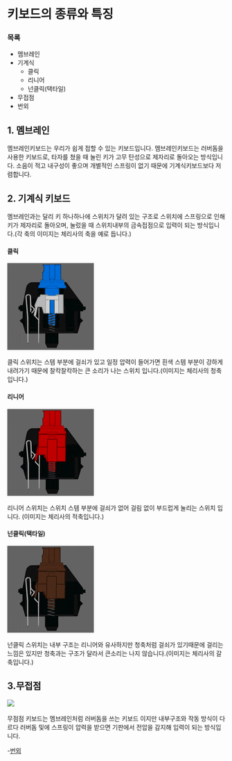 # 키보드의 종류와 특징

### 목록

- 멤브레인
- 기계식
    - 클릭
    - 리니어
    - 넌클릭(택타일)
- 무접점
- 번외

## 1. 멤브레인
멤브레인키보드는 우리가 쉽게 접할 수 있는 키보드입니다. 멤브레인키보드는 러버돔을 사용한 키보드로, 타자를 쳤을 때 눌린 키가 고무 탄성으로 제자리로 돌아오는 방식입니다. 소음이 적고 내구성이 좋으며 개별적인 스프링이 없기 때문에 기계식키보드보다 저렴합니다.

## 2. 기계식 키보드
멤브레인과는 달리 키 하나하나에 스위치가 달려 있는 구조로 스위치에 스프링으로 인해 키가 제자리로 돌아오며, 눌렀을 때 스위치내부의 금속접점으로 입력이 되는 방식입니다.(각 축의 이미지는 체리사의 축을 예로 듭니다.)

#### 클릭
<img src="청축.gif">

클릭 스위치는 스템 부분에 걸쇠가 있고 일정 압력이 들어가면 흰색 스템 부분이 강하게 내려가기 때문에 찰칵찰칵하는 큰 소리가 나는 스위치 입니다.(이미지는 체리사의 청축입니다.)
#### 리니어
![](적축.gif)

리니어 스위치는 스위치 스템 부분에 걸쇠가 없어 걸림 없이 부드럽게 눌리는 스위치 입니다. (이미지는 체리사의 적축입니다.)
#### 넌클릭(택타일)
![](갈축.gif)

넌클릭 스위치는 내부 구조는 리니어와 유사하지만 청축처럼 걸쇠가 있기때문에 걸리는 느낌은 있지만 청축과는 구조가 달라서 큰소리는 나지 않습니다.(이미지는 체리사의 갈축입니다.)

## 3.무접점
<img src="https://ww.namu.la/s/612ec4caaa3ee9b1d019ab3812d72f4c855dc5e0a1345c8df28a5d669af0d52e0857c22c953ddb3f412a6694fd99d7f6119bbed7d8a4051fe3ecb9fc2e191c8baa68c2cf9318a43eaa8b59e9016db1c75f6ca418fbd6e611bb9f7bc51954b503">


무점점 키보드는 멤브레인처럼 러버돔을 쓰는 키보드 이지만 내부구조와 작동 방식이 다르다 러버돔 및에 스프링이 압력을 받으면 기판에서 전압을 감지해 입력이 되는 방식입니다.


-[번외](secondfile.md)
